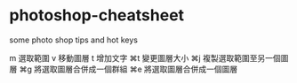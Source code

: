 # photoshop-cheatsheet
some photo shop tips and hot keys


m  選取範圍
v  移動圖層
t  增加文字
⌘t 變更圖層大小
⌘j 複製選取範圍至另一個圖層
⌘g 將選取圖層合併成一個群組
⌘e 將選取圖層合併成一個圖層
